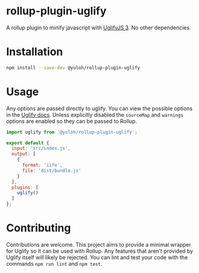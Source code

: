 # rollup-plugin-uglify

A rollup plugin to minify javascript with [UglifyJS 3](https://github.com/mishoo/UglifyJS2).  No other dependencies.

# Installation

```bash
npm install --save-dev @yuloh/rollup-plugin-uglify
```

# Usage

Any options are passed directly to uglify.  You can view the possible options in the [Uglify docs](https://github.com/mishoo/UglifyJS2#minify-options).  Unless explicitly disabled the `sourceMap` and `warnings` options are enabled so they can be passed to Rollup.

```javascript
import uglify from '@yuloh/rollup-plugin-uglify';

export default {
  input: 'src/index.js',
  output: [
    {
      format: 'iife',
      file: 'dist/bundle.js'
    }
  ],
  plugins: [
    uglify()
  ]
};
```

# Contributing

Contributions are welcome.  This project aims to provide a minimal wrapper for Uglify so it can be used with Rollup.  Any features that aren't provided by Uglify itself will likely be rejected.  You can lint and test your code with the commands `npm run lint` and `npm test`.
